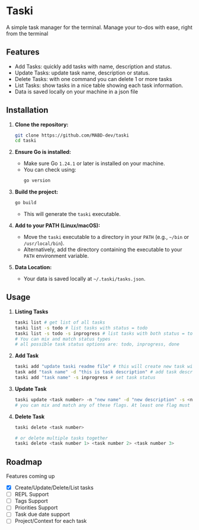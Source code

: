# Taski 
A simple task manager for the terminal. Manage your to-dos with ease, right from the terminal


## Features
- Add Tasks: quickly add tasks with name, description and status.
- Update Tasks: update task name, description or status.
- Delete Tasks: with one command you can delete 1 or more tasks
- List Tasks: show tasks in a nice table showing each task information.
- Data is saved locally on your machine in a json file


## Installation
1.  **Clone the repository:**
    ```bash
    git clone https://github.com/MABD-dev/taski
    cd taski
    ```
2.  **Ensure Go is installed:**
    * Make sure Go `1.24.1` or later is installed on your machine.
    * You can check using:
        ```bash
        go version
        ``` 
3.  **Build the project:**
    ```bash
    go build
    ```
    * This will generate the `taski` executable.

4.  **Add to your PATH (Linux/macOS):**
    * Move the `taski` executable to a directory in your `PATH` (e.g., `~/bin` or `/usr/local/bin`).
    * Alternatively, add the directory containing the executable to your `PATH` environment variable.
5.  **Data Location:**
    * Your data is saved locally at `~/.taski/tasks.json`.


## Usage
1. **Listing Tasks**
    ```sh
    taski list # get list of all tasks 
    taski list -s todo # list tasks with status = todo
    taski list -s todo -s inprogress # list tasks with both status = todo and in-progress
    # You can mix and match status types
    # all possible task status options are: todo, inprogress, done
    ```
2. **Add Task**
    ```sh
    taski add "update taski readme file" # this will create new task with name "update taski reamde file"
    task add "task name" -d "this is task description" # add task description message
    taski add "task name" -s inprogress # set task status 
    ```

3. **Update Task**
    ```sh
    taski update <task number> -n "new name" -d "new description" -s <new status>
    # you can mix and match any of these flags. At least one flag must be set
    ```

4. **Delete Task**
    ```sh
    taski delete <task number>

    # or delete multiple tasks together
    taski delete <task number 1> <task number 2> <task number 3>
    ```

## Roadmap
Features coming up 
- [x] Create/Update/Delete/List tasks
- [ ] REPL Support
- [ ] Tags Support
- [ ] Priorities Support
- [ ] Task due date support
- [ ] Project/Context for each task
